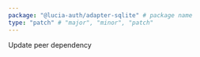 ```yaml
---
package: "@lucia-auth/adapter-sqlite" # package name
type: "patch" # "major", "minor", "patch"
---
```


Update peer dependency